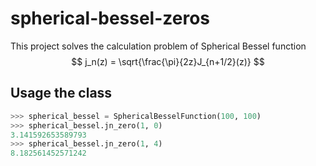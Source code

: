 # spherical-bessel-zeros

This project solves the calculation problem of Spherical Bessel function
$$
j_n(z) = \sqrt{\frac{\pi}{2z}J_{n+1/2}(z)}
$$

## Usage the class

```python
>>> spherical_bessel = SphericalBesselFunction(100, 100)
>>> spherical_bessel.jn_zero(1, 0)
3.141592653589793
>>> spherical_bessel.jn_zero(1, 4)
8.182561452571242
```